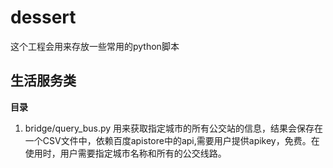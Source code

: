 # dessert
这个工程会用来存放一些常用的python脚本

## 生活服务类

**目录**
1. bridge/query_bus.py
   用来获取指定城市的所有公交站的信息，结果会保存在一个CSV文件中，依赖百度apistore中的api,需要用户提供apikey，免费。在使用时，用户需要指定城市名称和所有的公交线路。
